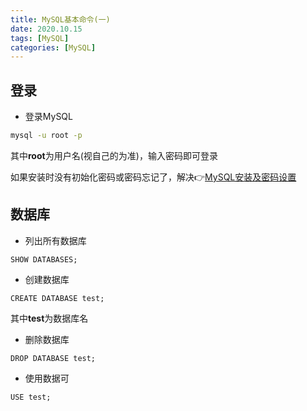```yaml
---
title: MySQL基本命令(一)
date: 2020.10.15
tags: [MySQL]
categories: [MySQL]
---
```


## 登录

- 登录MySQL

```bash
mysql -u root -p
```

其中**root**为用户名(视自己的为准)，输入密码即可登录

如果安装时没有初始化密码或密码忘记了，解决👉[MySQL安装及密码设置](https://smith-bee.github.io/2020/09/28/MySQL/%E5%AE%89%E8%A3%85MySQL/)

## 数据库

- 列出所有数据库

```mysql
SHOW DATABASES;
```

- 创建数据库

```mysql
CREATE DATABASE test;
```

其中**test**为数据库名

- 删除数据库

```mysql
DROP DATABASE test;
```

- 使用数据可

```mysql
USE test;
```

